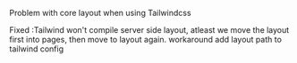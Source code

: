 Problem with core layout when using Tailwindcss

Fixed :Tailwind won't compile server side layout, atleast we move the layout first into pages, then move to layout again. workaround add layout path to tailwind config
